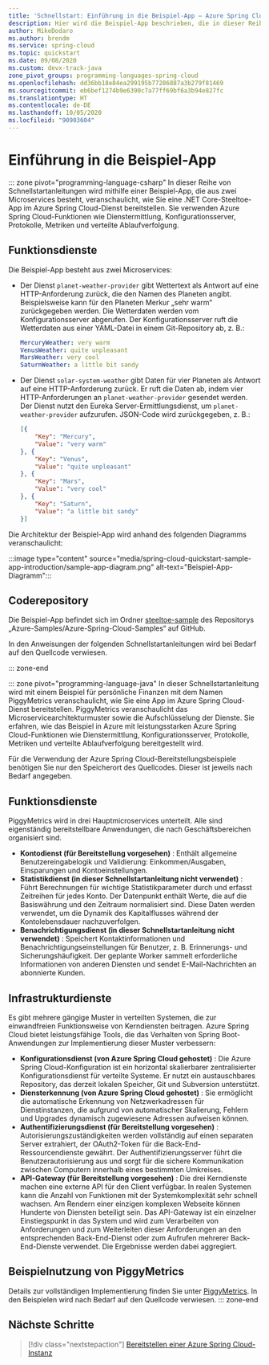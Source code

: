 ```yaml
---
title: 'Schnellstart: Einführung in die Beispiel-App – Azure Spring Cloud'
description: Hier wird die Beispiel-App beschrieben, die in dieser Reihe von Schnellstartanleitungen für die Bereitstellung in Azure Spring Cloud verwendet wird.
author: MikeDodaro
ms.author: brendm
ms.service: spring-cloud
ms.topic: quickstart
ms.date: 09/08/2020
ms.custom: devx-track-java
zone_pivot_groups: programming-languages-spring-cloud
ms.openlocfilehash: dd36bb18e84ea299195b77286887a3b279f81469
ms.sourcegitcommit: eb6bef1274b9e6390c7a77ff69bf6a3b94e827fc
ms.translationtype: HT
ms.contentlocale: de-DE
ms.lasthandoff: 10/05/2020
ms.locfileid: "90903604"
---
```

# <a name="introduction-to-the-sample-app"></a>Einführung in die Beispiel-App

::: zone pivot="programming-language-csharp"
In dieser Reihe von Schnellstartanleitungen wird mithilfe einer Beispiel-App, die aus zwei Microservices besteht, veranschaulicht, wie Sie eine .NET Core-Steeltoe-App im Azure Spring Cloud-Dienst bereitstellen. Sie verwenden Azure Spring Cloud-Funktionen wie Dienstermittlung, Konfigurationsserver, Protokolle, Metriken und verteilte Ablaufverfolgung.

## <a name="functional-services"></a>Funktionsdienste

Die Beispiel-App besteht aus zwei Microservices:

* Der Dienst `planet-weather-provider` gibt Wettertext als Antwort auf eine HTTP-Anforderung zurück, die den Namen des Planeten angibt. Beispielsweise kann für den Planeten Merkur „sehr warm“ zurückgegeben werden. Die Wetterdaten werden vom Konfigurationsserver abgerufen. Der Konfigurationsserver ruft die Wetterdaten aus einer YAML-Datei in einem Git-Repository ab, z. B.:

  ```yaml
  MercuryWeather: very warm
  VenusWeather: quite unpleasant
  MarsWeather: very cool
  SaturnWeather: a little bit sandy
  ```

* Der Dienst `solar-system-weather` gibt Daten für vier Planeten als Antwort auf eine HTTP-Anforderung zurück. Er ruft die Daten ab, indem vier HTTP-Anforderungen an `planet-weather-provider` gesendet werden. Der Dienst nutzt den Eureka Server-Ermittlungsdienst, um `planet-weather-provider` aufzurufen. JSON-Code wird zurückgegeben, z. B.:

  ```json
  [{
      "Key": "Mercury",
      "Value": "very warm"
  }, {
      "Key": "Venus",
      "Value": "quite unpleasant"
  }, {
      "Key": "Mars",
      "Value": "very cool"
  }, {
      "Key": "Saturn",
      "Value": "a little bit sandy"
  }]
  ```

Die Architektur der Beispiel-App wird anhand des folgenden Diagramms veranschaulicht:

:::image type="content" source="media/spring-cloud-quickstart-sample-app-introduction/sample-app-diagram.png" alt-text="Beispiel-App-Diagramm":::

## <a name="code-repository"></a>Coderepository

Die Beispiel-App befindet sich im Ordner [steeltoe-sample](https://github.com/Azure-Samples/Azure-Spring-Cloud-Samples/tree/master/steeltoe-sample) des Repositorys „Azure-Samples/Azure-Spring-Cloud-Samples“ auf GitHub.

In den Anweisungen der folgenden Schnellstartanleitungen wird bei Bedarf auf den Quellcode verwiesen.

::: zone-end

::: zone pivot="programming-language-java"
In dieser Schnellstartanleitung wird mit einem Beispiel für persönliche Finanzen mit dem Namen PiggyMetrics veranschaulicht, wie Sie eine App im Azure Spring Cloud-Dienst bereitstellen. PiggyMetrics veranschaulicht das Microservicearchitekturmuster sowie die Aufschlüsselung der Dienste. Sie erfahren, wie das Beispiel in Azure mit leistungsstarken Azure Spring Cloud-Funktionen wie Dienstermittlung, Konfigurationsserver, Protokolle, Metriken und verteilte Ablaufverfolgung bereitgestellt wird.

Für die Verwendung der Azure Spring Cloud-Bereitstellungsbeispiele benötigen Sie nur den Speicherort des Quellcodes. Dieser ist jeweils nach Bedarf angegeben.

## <a name="functional-services"></a>Funktionsdienste

PiggyMetrics wird in drei Hauptmicroservices unterteilt. Alle sind eigenständig bereitstellbare Anwendungen, die nach Geschäftsbereichen organisiert sind.

* **Kontodienst (für Bereitstellung vorgesehen)** : Enthält allgemeine Benutzereingabelogik und Validierung: Einkommen/Ausgaben, Einsparungen und Kontoeinstellungen.
* **Statistikdienst (in dieser Schnellstartanleitung nicht verwendet)** : Führt Berechnungen für wichtige Statistikparameter durch und erfasst Zeitreihen für jedes Konto. Der Datenpunkt enthält Werte, die auf die Basiswährung und den Zeitraum normalisiert sind. Diese Daten werden verwendet, um die Dynamik des Kapitalflusses während der Kontolebensdauer nachzuverfolgen.
* **Benachrichtigungsdienst (in dieser Schnellstartanleitung nicht verwendet)** : Speichert Kontaktinformationen und Benachrichtigungseinstellungen für Benutzer, z. B. Erinnerungs- und Sicherungshäufigkeit. Der geplante Worker sammelt erforderliche Informationen von anderen Diensten und sendet E-Mail-Nachrichten an abonnierte Kunden.

## <a name="infrastructure-services"></a>Infrastrukturdienste

Es gibt mehrere gängige Muster in verteilten Systemen, die zur einwandfreien Funktionsweise von Kerndiensten beitragen. Azure Spring Cloud bietet leistungsfähige Tools, die das Verhalten von Spring Boot-Anwendungen zur Implementierung dieser Muster verbessern: 

* **Konfigurationsdienst (von Azure Spring Cloud gehostet)** : Die Azure Spring Cloud-Konfiguration ist ein horizontal skalierbarer zentralisierter Konfigurationsdienst für verteilte Systeme. Er nutzt ein austauschbares Repository, das derzeit lokalen Speicher, Git und Subversion unterstützt.
* **Diensterkennung (von Azure Spring Cloud gehostet)** : Sie ermöglicht die automatische Erkennung von Netzwerkadressen für Dienstinstanzen, die aufgrund von automatischer Skalierung, Fehlern und Upgrades dynamisch zugewiesene Adressen aufweisen können.
* **Authentifizierungsdienst (für Bereitstellung vorgesehen)** : Autorisierungszuständigkeiten werden vollständig auf einen separaten Server extrahiert, der OAuth2-Token für die Back-End-Ressourcendienste gewährt. Der Authentifizierungsserver führt die Benutzerautorisierung aus und sorgt für die sichere Kommunikation zwischen Computern innerhalb eines bestimmten Umkreises.
* **API-Gateway (für Bereitstellung vorgesehen)** : Die drei Kerndienste machen eine externe API für den Client verfügbar. In realen Systemen kann die Anzahl von Funktionen mit der Systemkomplexität sehr schnell wachsen. Am Rendern einer einzigen komplexen Webseite können Hunderte von Diensten beteiligt sein. Das API-Gateway ist ein einzelner Einstiegspunkt in das System und wird zum Verarbeiten von Anforderungen und zum Weiterleiten dieser Anforderungen an den entsprechenden Back-End-Dienst oder zum Aufrufen mehrerer Back-End-Dienste verwendet. Die Ergebnisse werden dabei aggregiert. 

## <a name="sample-usage-of-piggymetrics"></a>Beispielnutzung von PiggyMetrics

Details zur vollständigen Implementierung finden Sie unter [PiggyMetrics](https://github.com/Azure-Samples/piggymetrics). In den Beispielen wird nach Bedarf auf den Quellcode verwiesen.
::: zone-end

## <a name="next-steps"></a>Nächste Schritte

> [!div class="nextstepaction"]
> [Bereitstellen einer Azure Spring Cloud-Instanz](spring-cloud-quickstart-provision-service-instance.md)
